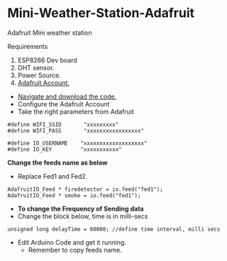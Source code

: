 # Mini-Weather-Station-Adafruit
 Adafruit Mini weather station 

 Requirements 
 1. ESP8266 Dev board
 2. DHT sensor.
 3. Power Source.
 4. [Adafruit Account.][def2]

 - [Navigate and download the code.][def]
 - Configure the Adafruit Account
 - Take the right parameters from Adafruit 
```
#define WIFI_SSID       "xxxxxxxxx"
#define WIFI_PASS       "xxxxxxxxxxxxxxxxx"

#define IO_USERNAME    "xxxxxxxxxxxxxxxxxxx"
#define IO_KEY         "xxxxxxxxxxx"

```

**Change the feeds name as below**
- Replace Fed1 and Fed2.
```
AdafruitIO_Feed * firedetector = io.feed("fed1");
AdafruitIO_Feed * smoke = io.feed("fed1");
```
- **To change the Frequency of Sending data**
- Change the block below, time is in milli-secs

```
unsigned long delayTime = 60000; //define time interval, milli secs
```
 - Edit Arduino Code and get it running.
    - Remember to copy feeds name.



[def]: https://github.com/AronAyub/Mini-Weather-Station-Adafruit/blob/main/mini-weather.ino
[def2]: https://io.adafruit.com/